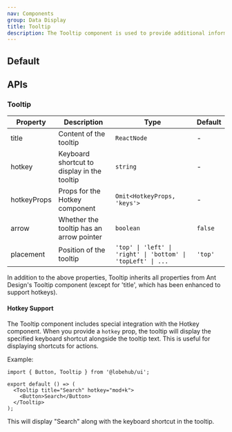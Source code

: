 ```yaml
---
nav: Components
group: Data Display
title: Tooltip
description: The Tooltip component is used to provide additional information to the user when they hover over a specific element.
---
```


## Default

<code src="./demos/index.tsx" nopadding></code>

## APIs

### Tooltip

| Property    | Description                                 | Type                                                         | Default |
| ----------- | ------------------------------------------- | ------------------------------------------------------------ | ------- |
| title       | Content of the tooltip                      | `ReactNode`                                                  | -       |
| hotkey      | Keyboard shortcut to display in the tooltip | `string`                                                     | -       |
| hotkeyProps | Props for the Hotkey component              | `Omit<HotkeyProps, 'keys'>`                                  | -       |
| arrow       | Whether the tooltip has an arrow pointer    | `boolean`                                                    | `false` |
| placement   | Position of the tooltip                     | `'top' \| 'left' \| 'right' \| 'bottom' \| 'topLeft' \| ...` | `'top'` |

In addition to the above properties, Tooltip inherits all properties from Ant Design's Tooltip component (except for 'title', which has been enhanced to support hotkeys).

#### Hotkey Support

The Tooltip component includes special integration with the Hotkey component. When you provide a `hotkey` prop, the tooltip will display the specified keyboard shortcut alongside the tooltip text. This is useful for displaying shortcuts for actions.

Example:

```tsx
import { Button, Tooltip } from '@lobehub/ui';

export default () => (
  <Tooltip title="Search" hotkey="mod+k">
    <Button>Search</Button>
  </Tooltip>
);
```

This will display "Search" along with the keyboard shortcut in the tooltip.

